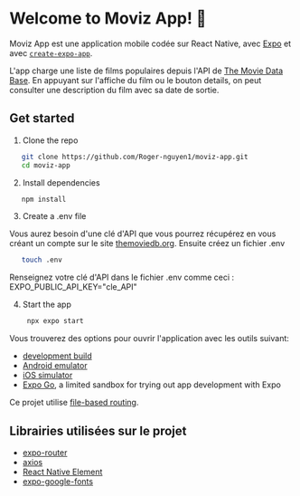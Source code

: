 # Welcome to Moviz App! 👋

Moviz App est une application mobile codée sur React Native, avec [Expo](https://expo.dev) et avec [`create-expo-app`](https://www.npmjs.com/package/create-expo-app).

L'app charge une liste de films populaires depuis l'API de [The Movie Data Base](https://www.themoviedb.org/).
En appuyant sur l'affiche du film ou le bouton details, on peut consulter une description du film avec sa date de sortie.

## Get started

1. Clone the repo

```bash
   git clone https://github.com/Roger-nguyen1/moviz-app.git
   cd moviz-app
```

2. Install dependencies

```bash
   npm install
```

3. Create a .env file

Vous aurez besoin d'une clé d'API que vous pourrez récupérez en vous créant un compte sur le site [themoviedb.org](https://developer.themoviedb.org/docs/getting-started).
Ensuite créez un fichier .env

```bash
   touch .env
```

Renseignez votre clé d'API dans le fichier .env comme ceci :
EXPO_PUBLIC_API_KEY="cle_API"

4. Start the app

   ```bash
    npx expo start
   ```

Vous trouverez des options pour ouvrir l'application avec les outils suivant:

- [development build](https://docs.expo.dev/develop/development-builds/introduction/)
- [Android emulator](https://docs.expo.dev/workflow/android-studio-emulator/)
- [iOS simulator](https://docs.expo.dev/workflow/ios-simulator/)
- [Expo Go](https://expo.dev/go), a limited sandbox for trying out app development with Expo

Ce projet utilise [file-based routing](https://docs.expo.dev/router/introduction).

## Librairies utilisées sur le projet

- [expo-router](https://docs.expo.dev/router/installation/)
- [axios](https://axios-http.com/fr/docs/intro)
- [React Native Element](https://reactnativeelements.com/)
- [expo-google-fonts](https://github.com/expo/google-fonts)
